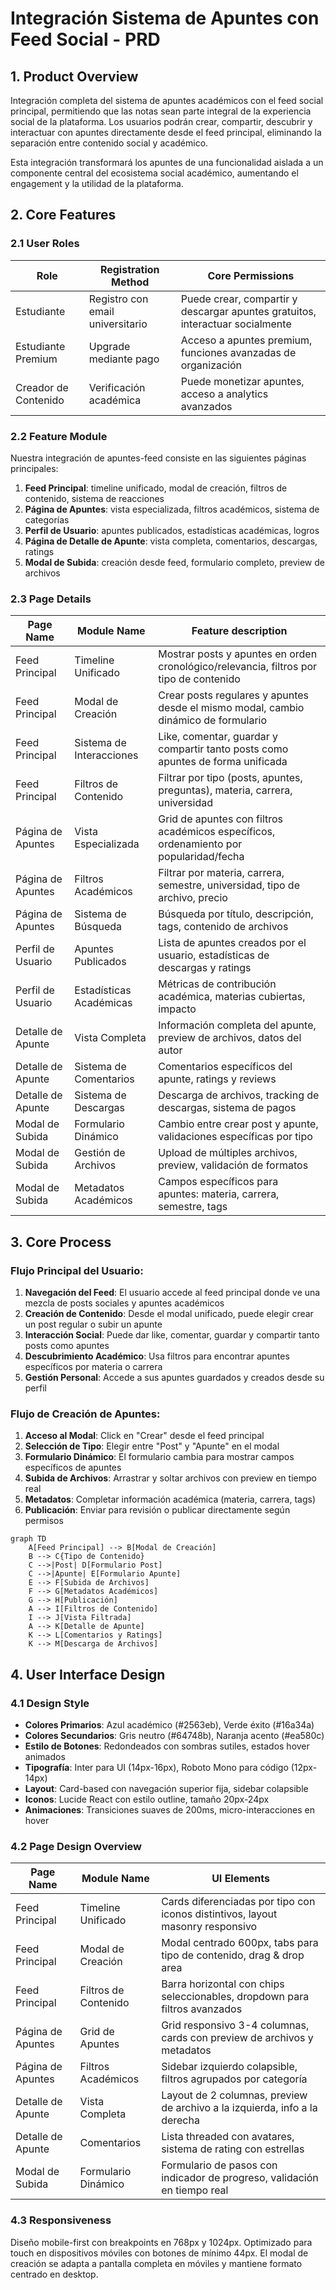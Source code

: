 # Integración Sistema de Apuntes con Feed Social - PRD

## 1. Product Overview

Integración completa del sistema de apuntes académicos con el feed social principal, permitiendo que las notas sean parte integral de la experiencia social de la plataforma. Los usuarios podrán crear, compartir, descubrir y interactuar con apuntes directamente desde el feed principal, eliminando la separación entre contenido social y académico.

Esta integración transformará los apuntes de una funcionalidad aislada a un componente central del ecosistema social académico, aumentando el engagement y la utilidad de la plataforma.

## 2. Core Features

### 2.1 User Roles

| Role | Registration Method | Core Permissions |
|------|---------------------|------------------|
| Estudiante | Registro con email universitario | Puede crear, compartir y descargar apuntes gratuitos, interactuar socialmente |
| Estudiante Premium | Upgrade mediante pago | Acceso a apuntes premium, funciones avanzadas de organización |
| Creador de Contenido | Verificación académica | Puede monetizar apuntes, acceso a analytics avanzados |

### 2.2 Feature Module

Nuestra integración de apuntes-feed consiste en las siguientes páginas principales:

1. **Feed Principal**: timeline unificado, modal de creación, filtros de contenido, sistema de reacciones
2. **Página de Apuntes**: vista especializada, filtros académicos, sistema de categorías
3. **Perfil de Usuario**: apuntes publicados, estadísticas académicas, logros
4. **Página de Detalle de Apunte**: vista completa, comentarios, descargas, ratings
5. **Modal de Subida**: creación desde feed, formulario completo, preview de archivos

### 2.3 Page Details

| Page Name | Module Name | Feature description |
|-----------|-------------|---------------------|
| Feed Principal | Timeline Unificado | Mostrar posts y apuntes en orden cronológico/relevancia, filtros por tipo de contenido |
| Feed Principal | Modal de Creación | Crear posts regulares y apuntes desde el mismo modal, cambio dinámico de formulario |
| Feed Principal | Sistema de Interacciones | Like, comentar, guardar y compartir tanto posts como apuntes de forma unificada |
| Feed Principal | Filtros de Contenido | Filtrar por tipo (posts, apuntes, preguntas), materia, carrera, universidad |
| Página de Apuntes | Vista Especializada | Grid de apuntes con filtros académicos específicos, ordenamiento por popularidad/fecha |
| Página de Apuntes | Filtros Académicos | Filtrar por materia, carrera, semestre, universidad, tipo de archivo, precio |
| Página de Apuntes | Sistema de Búsqueda | Búsqueda por título, descripción, tags, contenido de archivos |
| Perfil de Usuario | Apuntes Publicados | Lista de apuntes creados por el usuario, estadísticas de descargas y ratings |
| Perfil de Usuario | Estadísticas Académicas | Métricas de contribución académica, materias cubiertas, impacto |
| Detalle de Apunte | Vista Completa | Información completa del apunte, preview de archivos, datos del autor |
| Detalle de Apunte | Sistema de Comentarios | Comentarios específicos del apunte, ratings y reviews |
| Detalle de Apunte | Sistema de Descargas | Descarga de archivos, tracking de descargas, sistema de pagos |
| Modal de Subida | Formulario Dinámico | Cambio entre crear post y apunte, validaciones específicas por tipo |
| Modal de Subida | Gestión de Archivos | Upload de múltiples archivos, preview, validación de formatos |
| Modal de Subida | Metadatos Académicos | Campos específicos para apuntes: materia, carrera, semestre, tags |

## 3. Core Process

### Flujo Principal del Usuario:

1. **Navegación del Feed**: El usuario accede al feed principal donde ve una mezcla de posts sociales y apuntes académicos
2. **Creación de Contenido**: Desde el modal unificado, puede elegir crear un post regular o subir un apunte
3. **Interacción Social**: Puede dar like, comentar, guardar y compartir tanto posts como apuntes
4. **Descubrimiento Académico**: Usa filtros para encontrar apuntes específicos por materia o carrera
5. **Gestión Personal**: Accede a sus apuntes guardados y creados desde su perfil

### Flujo de Creación de Apuntes:

1. **Acceso al Modal**: Click en "Crear" desde el feed principal
2. **Selección de Tipo**: Elegir entre "Post" y "Apunte" en el modal
3. **Formulario Dinámico**: El formulario cambia para mostrar campos específicos de apuntes
4. **Subida de Archivos**: Arrastrar y soltar archivos con preview en tiempo real
5. **Metadatos**: Completar información académica (materia, carrera, tags)
6. **Publicación**: Enviar para revisión o publicar directamente según permisos

```mermaid
graph TD
    A[Feed Principal] --> B[Modal de Creación]
    B --> C{Tipo de Contenido}
    C -->|Post| D[Formulario Post]
    C -->|Apunte| E[Formulario Apunte]
    E --> F[Subida de Archivos]
    F --> G[Metadatos Académicos]
    G --> H[Publicación]
    A --> I[Filtros de Contenido]
    I --> J[Vista Filtrada]
    A --> K[Detalle de Apunte]
    K --> L[Comentarios y Ratings]
    K --> M[Descarga de Archivos]
```

## 4. User Interface Design

### 4.1 Design Style

- **Colores Primarios**: Azul académico (#2563eb), Verde éxito (#16a34a)
- **Colores Secundarios**: Gris neutro (#64748b), Naranja acento (#ea580c)
- **Estilo de Botones**: Redondeados con sombras sutiles, estados hover animados
- **Tipografía**: Inter para UI (14px-16px), Roboto Mono para código (12px-14px)
- **Layout**: Card-based con navegación superior fija, sidebar colapsible
- **Iconos**: Lucide React con estilo outline, tamaño 20px-24px
- **Animaciones**: Transiciones suaves de 200ms, micro-interacciones en hover

### 4.2 Page Design Overview

| Page Name | Module Name | UI Elements |
|-----------|-------------|-------------|
| Feed Principal | Timeline Unificado | Cards diferenciadas por tipo con iconos distintivos, layout masonry responsivo |
| Feed Principal | Modal de Creación | Modal centrado 600px, tabs para tipo de contenido, drag & drop area |
| Feed Principal | Filtros de Contenido | Barra horizontal con chips seleccionables, dropdown para filtros avanzados |
| Página de Apuntes | Grid de Apuntes | Grid responsivo 3-4 columnas, cards con preview de archivos y metadatos |
| Página de Apuntes | Filtros Académicos | Sidebar izquierdo colapsible, filtros agrupados por categoría |
| Detalle de Apunte | Vista Completa | Layout de 2 columnas, preview de archivo a la izquierda, info a la derecha |
| Detalle de Apunte | Comentarios | Lista threaded con avatares, sistema de rating con estrellas |
| Modal de Subida | Formulario Dinámico | Formulario de pasos con indicador de progreso, validación en tiempo real |

### 4.3 Responsiveness

Diseño mobile-first con breakpoints en 768px y 1024px. Optimizado para touch en dispositivos móviles con botones de mínimo 44px. El modal de creación se adapta a pantalla completa en móviles y mantiene formato centrado en desktop.